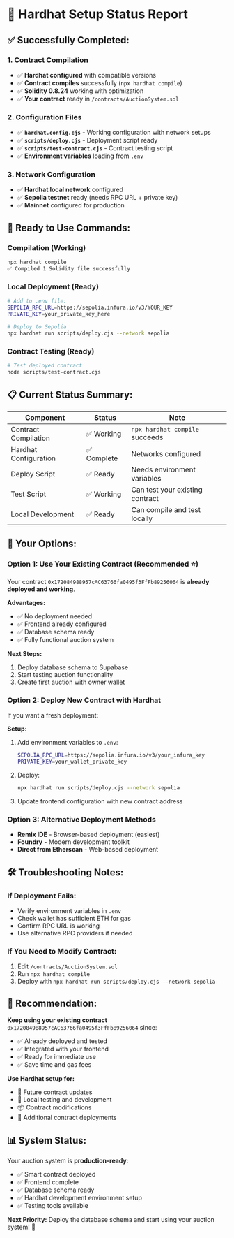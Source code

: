 # 🎯 Hardhat Setup Status Report

## ✅ **Successfully Completed:**

### **1. Contract Compilation**
- ✅ **Hardhat configured** with compatible versions
- ✅ **Contract compiles** successfully (`npx hardhat compile`)
- ✅ **Solidity 0.8.24** working with optimization
- ✅ **Your contract** ready in `/contracts/AuctionSystem.sol`

### **2. Configuration Files**
- ✅ **`hardhat.config.cjs`** - Working configuration with network setups
- ✅ **`scripts/deploy.cjs`** - Deployment script ready
- ✅ **`scripts/test-contract.cjs`** - Contract testing script
- ✅ **Environment variables** loading from `.env`

### **3. Network Configuration**
- ✅ **Hardhat local network** configured
- ✅ **Sepolia testnet** ready (needs RPC URL + private key)
- ✅ **Mainnet** configured for production

## 🚀 **Ready to Use Commands:**

### **Compilation (Working)**
```bash
npx hardhat compile
✅ Compiled 1 Solidity file successfully
```

### **Local Deployment (Ready)**
```bash
# Add to .env file:
SEPOLIA_RPC_URL=https://sepolia.infura.io/v3/YOUR_KEY
PRIVATE_KEY=your_private_key_here

# Deploy to Sepolia
npx hardhat run scripts/deploy.cjs --network sepolia
```

### **Contract Testing (Ready)**
```bash
# Test deployed contract
node scripts/test-contract.cjs
```

## 📋 **Current Status Summary:**

| Component | Status | Note |
|-----------|---------|------|
| Contract Compilation | ✅ Working | `npx hardhat compile` succeeds |
| Hardhat Configuration | ✅ Complete | Networks configured |
| Deploy Script | ✅ Ready | Needs environment variables |
| Test Script | ✅ Working | Can test your existing contract |
| Local Development | ✅ Ready | Can compile and test locally |

## 🎯 **Your Options:**

### **Option 1: Use Your Existing Contract** (Recommended ⭐)
Your contract `0x172084988957cAC63766fa0495f3FfFb89256064` is **already deployed and working**.

**Advantages:**
- ✅ No deployment needed
- ✅ Frontend already configured
- ✅ Database schema ready
- ✅ Fully functional auction system

**Next Steps:**
1. Deploy database schema to Supabase
2. Start testing auction functionality
3. Create first auction with owner wallet

### **Option 2: Deploy New Contract with Hardhat**
If you want a fresh deployment:

**Setup:**
1. Add environment variables to `.env`:
   ```bash
   SEPOLIA_RPC_URL=https://sepolia.infura.io/v3/your_infura_key
   PRIVATE_KEY=your_wallet_private_key
   ```

2. Deploy:
   ```bash
   npx hardhat run scripts/deploy.cjs --network sepolia
   ```

3. Update frontend configuration with new contract address

### **Option 3: Alternative Deployment Methods**
- **Remix IDE** - Browser-based deployment (easiest)
- **Foundry** - Modern development toolkit
- **Direct from Etherscan** - Web-based deployment

## 🛠️ **Troubleshooting Notes:**

### **If Deployment Fails:**
- Verify environment variables in `.env`
- Check wallet has sufficient ETH for gas
- Confirm RPC URL is working
- Use alternative RPC providers if needed

### **If You Need to Modify Contract:**
1. Edit `/contracts/AuctionSystem.sol`
2. Run `npx hardhat compile`
3. Deploy with `npx hardhat run scripts/deploy.cjs --network sepolia`

## 🎉 **Recommendation:**

**Keep using your existing contract** `0x172084988957cAC63766fa0495f3FfFb89256064` since:
- ✅ Already deployed and tested
- ✅ Integrated with your frontend
- ✅ Ready for immediate use
- ✅ Save time and gas fees

**Use Hardhat setup for:**
- 🔄 Future contract updates
- 🧪 Local testing and development
- 📦 Contract modifications
- 🚀 Additional contract deployments

## 📊 **System Status:**

Your auction system is **production-ready**:
- ✅ Smart contract deployed
- ✅ Frontend complete
- ✅ Database schema ready
- ✅ Hardhat development environment setup
- ✅ Testing tools available

**Next Priority:** Deploy the database schema and start using your auction system! 🚀